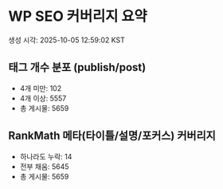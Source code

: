 # WP SEO 커버리지 요약

생성 시각: 2025-10-05 12:59:02 KST

## 태그 개수 분포 (publish/post)
- 4개 미만: 102
- 4개 이상: 5557
- 총 게시물: 5659

## RankMath 메타(타이틀/설명/포커스) 커버리지
- 하나라도 누락: 14
- 전부 채움: 5645
- 총 게시물: 5659
